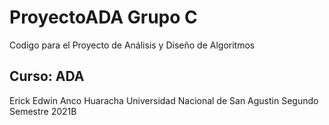 # ProyectoADA Grupo C 
Codigo para el Proyecto de Análisis y Diseño de Algoritmos

## Curso: ADA
Erick Edwin Anco Huaracha
Universidad Nacional de San Agustin
Segundo Semestre 2021B
